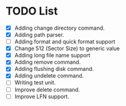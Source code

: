 TODO List
===========

- [x] Adding change directory command.
- [x] Adding path parser.
- [ ] Adding format and quick format support
- [x] Change 512 (Sector Size) to generic value
- [x] Adding long file name support
- [x] Adding remove command.
- [x] Adding flushing disk command.
- [x] Adding undelete command.
- [ ] Writing test unit.
- [ ] Improve delete command.
- [ ] Improve LFN support.
